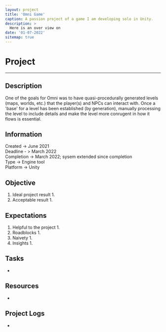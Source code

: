 ```yaml
---
layout: project
title: 'Omni Game'
caption: A passion project of a game I am developing solo in Unity.
description: >
  Here is an over view on 
date: '01-07-2022'
sitemap: true
---
```


# Project  
___
## Description
<p>One of the goals for Omni was to have quasi-procedurally generated levels (maps, worlds, etc.) that the player(s) and NPCs can interact with. Once a 'base' for a level has been established (by generation), manually processing the level to include details and make the level more conrugent in how it flows is essential.</P>

## Information
<p class="tab">Created -> June 2021 <br>
	Deadline - > March 2022 <br>
	Completion -> March 2022; sysem extended since completion<br>
Type -> Engine tool <br>
Platform -> Unity <br>
</p>

## Objective

1. Ideal project result
	1. 
2. Acceptable result
	1. 
## Expectations
1. Helpful to the project
	1. 
2. Roadblocks
	1. 
3. Naivety
	1. 
4. Insights
	1. 
## Tasks 
- 
## Resources 
- 
## Project Logs 
-
